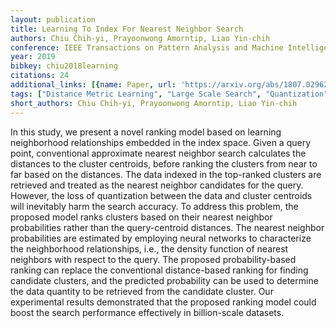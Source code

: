 ```yaml
---
layout: publication
title: Learning To Index For Nearest Neighbor Search
authors: Chiu Chih-yi, Prayoonwong Amorntip, Liao Yin-chih
conference: IEEE Transactions on Pattern Analysis and Machine Intelligence
year: 2019
bibkey: chiu2018learning
citations: 24
additional_links: [{name: Paper, url: 'https://arxiv.org/abs/1807.02962'}]
tags: ["Distance Metric Learning", "Large Scale Search", "Quantization", "Scalability", "Similarity Search", "Vector Indexing"]
short_authors: Chiu Chih-yi, Prayoonwong Amorntip, Liao Yin-chih
---
```

In this study, we present a novel ranking model based on learning
neighborhood relationships embedded in the index space. Given a query point,
conventional approximate nearest neighbor search calculates the distances to
the cluster centroids, before ranking the clusters from near to far based on
the distances. The data indexed in the top-ranked clusters are retrieved and
treated as the nearest neighbor candidates for the query. However, the loss of
quantization between the data and cluster centroids will inevitably harm the
search accuracy. To address this problem, the proposed model ranks clusters
based on their nearest neighbor probabilities rather than the query-centroid
distances. The nearest neighbor probabilities are estimated by employing neural
networks to characterize the neighborhood relationships, i.e., the density
function of nearest neighbors with respect to the query. The proposed
probability-based ranking can replace the conventional distance-based ranking
for finding candidate clusters, and the predicted probability can be used to
determine the data quantity to be retrieved from the candidate cluster. Our
experimental results demonstrated that the proposed ranking model could boost
the search performance effectively in billion-scale datasets.